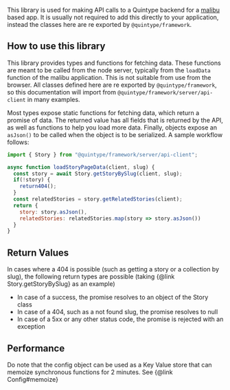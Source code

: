This library is used for making API calls to a Quintype backend for a [malibu](https://github.com/quintype/malibu) based app. It is usually not required to add this directly to your application, instead the classes here are re exported by `@quintype/framework`.

## How to use this library

This library provides types and functions for fetching data. These functions are meant to be called from the node server, typically from the `loadData` function of the malibu application. This is not suitable from use from the browser. All classes defined here are re exported by `@quintype/framework`, so this documentation will import from `@quintype/framework/server/api-client` in many examples.

Most types expose static functions for fetching data, which return a promise of data. The returned value has all fields that is returned by the API, as well as functions to help you load more data. Finally, objects expose an `asJson()` to be called when the object is to be serialized. A sample workflow follows:

```javascript
import { Story } from "@quintype/framework/server/api-client";

async function loadStoryPageData(client, slug) {
  const story = await Story.getStoryBySlug(client, slug);
  if(!story) {
    return404();
  }
  const relatedStories = story.getRelatedStories(client);
  return {
    story: story.asJson(),
    relatedStories: relatedStories.map(story => story.asJson())
  }
}
```

## Return Values

In cases where a 404 is possible (such as getting a story or a collection by slug), the following return types are possible (taking {@link Story.getStoryBySlug} as an example)

* In case of a success, the promise resolves to an object of the Story class
* In case of a 404, such as a not found slug, the promise resolves to null
* In case of a 5xx or any other status code, the promise is rejected with an exception

## Performance

Do note that the config object can be used as a Key Value store that can memoize synchronous functions for 2 minutes. See {@link Config#memoize}
